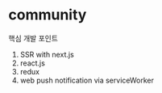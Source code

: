 # community

핵심 개발 포인트

1. SSR with next.js
2. react.js
3. redux
4. web push notification via serviceWorker
